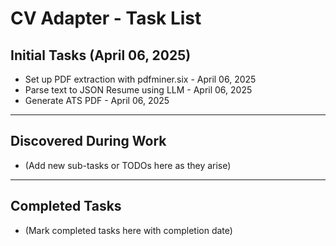 # CV Adapter - Task List

## Initial Tasks (April 06, 2025)
- Set up PDF extraction with pdfminer.six - April 06, 2025
- Parse text to JSON Resume using LLM - April 06, 2025
- Generate ATS PDF - April 06, 2025

---

## Discovered During Work
- (Add new sub-tasks or TODOs here as they arise)

---

## Completed Tasks
- (Mark completed tasks here with completion date)
